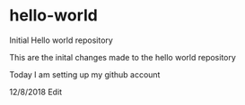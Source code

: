 # hello-world
Initial Hello world repository

This are the inital changes made to the hello world repository

Today I am setting up my github account

12/8/2018 Edit
